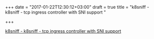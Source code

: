 +++
date = "2017-01-22T12:30:12+03:00"
draft = true
title = "k8sniff - k8sniff - tcp ingress controller with SNI support "

+++

<p><a href="https://t.co/JWOXDVkcND">k8sniff - k8sniff - tcp ingress controller with SNI support </a></p>
